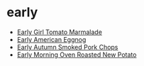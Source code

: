 # early

 * [Early Girl Tomato Marmalade](index/e/early-girl-tomato-marmalade-361569.json)
 * [Early American Eggnog](index/e/early-american-eggnog.json)
 * [Early Autumn Smoked Pork Chops](index/e/early-autumn-smoked-pork-chops.json)
 * [Early Morning Oven Roasted New Potato](index/e/early-morning-oven-roasted-new-potato.json)
